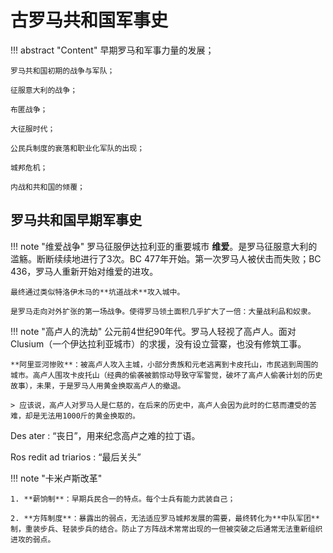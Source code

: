# 古罗马共和国军事史

!!! abstract "Content"
    早期罗马和军事力量的发展；

    罗马共和国初期的战争与军队；

    征服意大利的战争；

    布匿战争；

    大征服时代；

    公民兵制度的衰落和职业化军队的出现；

    城邦危机；

    内战和共和国的倾覆；


## 罗马共和国早期军事史

!!! note "维爱战争"
    罗马征服伊达拉利亚的重要城市 **维爱**。是罗马征服意大利的滥觞。断断续续地进行了3次。BC 477年开始。第一次罗马人被伏击而失败；BC 436，罗马人重新开始对维爱的进攻。

    最终通过类似特洛伊木马的**坑道战术**攻入城中。

    是罗马走向对外扩张的第一场战争。使得罗马领土面积几乎扩大了一倍：大量战利品和奴隶。

!!! note "高卢人的洗劫"
    公元前4世纪90年代。罗马人轻视了高卢人。面对Clusium（一个伊达拉利亚城市）的求援，没有设立营寨，也没有修筑工事。

    **阿里亚河惨败**：被高卢人攻入主城，小部分贵族和元老逃离到卡皮托山，市民逃到周围的城市。高卢人围攻卡皮托山（经典的偷袭被鹅惊动导致守军警觉，破坏了高卢人偷袭计划的历史故事），未果，于是罗马人用黄金换取高卢人的撤退。

    > 应该说，高卢人对罗马人是仁慈的，在后来的历史中，高卢人会因为此时的仁慈而遭受的苦难，却是无法用1000斤的黄金换取的。

Des ater
:   “丧日”，用来纪念高卢之难的拉丁语。

Ros redit ad triarios
:   “最后关头”

!!! note "卡米卢斯改革"

    1. **薪饷制**：早期兵民合一的特点。每个士兵有能力武装自己；

    2. **方阵制度**：暴露出的弱点，无法适应罗马城邦发展的需要，最终转化为**中队军团**制，重装步兵、轻装步兵的结合。防止了方阵战术常常出现的一但被突破之后通常无法重新组织进攻的弱点。
